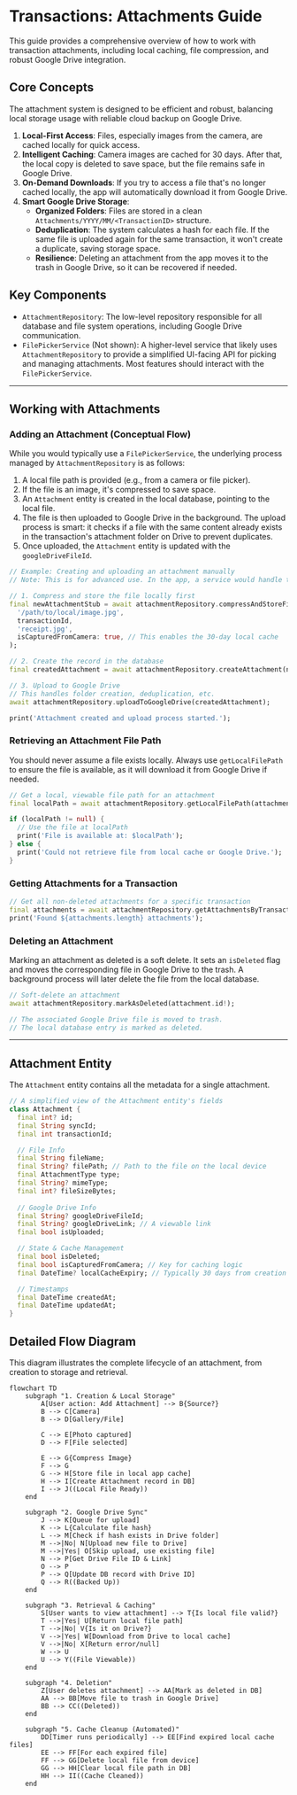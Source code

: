 # Transactions: Attachments Guide

This guide provides a comprehensive overview of how to work with transaction attachments, including local caching, file compression, and robust Google Drive integration.

## Core Concepts

The attachment system is designed to be efficient and robust, balancing local storage usage with reliable cloud backup on Google Drive.

1.  **Local-First Access**: Files, especially images from the camera, are cached locally for quick access.
2.  **Intelligent Caching**: Camera images are cached for 30 days. After that, the local copy is deleted to save space, but the file remains safe in Google Drive.
3.  **On-Demand Downloads**: If you try to access a file that's no longer cached locally, the app will automatically download it from Google Drive.
4.  **Smart Google Drive Storage**:
    *   **Organized Folders**: Files are stored in a clean `Attachments/YYYY/MM/<TransactionID>` structure.
    *   **Deduplication**: The system calculates a hash for each file. If the same file is uploaded again for the same transaction, it won't create a duplicate, saving storage space.
    *   **Resilience**: Deleting an attachment from the app moves it to the trash in Google Drive, so it can be recovered if needed.

## Key Components

-   `AttachmentRepository`: The low-level repository responsible for all database and file system operations, including Google Drive communication.
-   `FilePickerService` (Not shown): A higher-level service that likely uses `AttachmentRepository` to provide a simplified UI-facing API for picking and managing attachments. Most features should interact with the `FilePickerService`.

---

## Working with Attachments

### Adding an Attachment (Conceptual Flow)

While you would typically use a `FilePickerService`, the underlying process managed by `AttachmentRepository` is as follows:

1.  A local file path is provided (e.g., from a camera or file picker).
2.  If the file is an image, it's compressed to save space.
3.  An `Attachment` entity is created in the local database, pointing to the local file.
4.  The file is then uploaded to Google Drive in the background. The upload process is smart: it checks if a file with the same content already exists in the transaction's attachment folder on Drive to prevent duplicates.
5.  Once uploaded, the `Attachment` entity is updated with the `googleDriveFileId`.

```dart
// Example: Creating and uploading an attachment manually
// Note: This is for advanced use. In the app, a service would handle this.

// 1. Compress and store the file locally first
final newAttachmentStub = await attachmentRepository.compressAndStoreFile(
  '/path/to/local/image.jpg',
  transactionId,
  'receipt.jpg',
  isCapturedFromCamera: true, // This enables the 30-day local cache
);

// 2. Create the record in the database
final createdAttachment = await attachmentRepository.createAttachment(newAttachmentStub);

// 3. Upload to Google Drive
// This handles folder creation, deduplication, etc.
await attachmentRepository.uploadToGoogleDrive(createdAttachment);

print('Attachment created and upload process started.');
```

### Retrieving an Attachment File Path

You should never assume a file exists locally. Always use `getLocalFilePath` to ensure the file is available, as it will download it from Google Drive if needed.

```dart
// Get a local, viewable file path for an attachment
final localPath = await attachmentRepository.getLocalFilePath(attachment);

if (localPath != null) {
  // Use the file at localPath
  print('File is available at: $localPath');
} else {
  print('Could not retrieve file from local cache or Google Drive.');
}
```

### Getting Attachments for a Transaction

```dart
// Get all non-deleted attachments for a specific transaction
final attachments = await attachmentRepository.getAttachmentsByTransaction(transactionId);
print('Found ${attachments.length} attachments');
```

### Deleting an Attachment

Marking an attachment as deleted is a soft delete. It sets an `isDeleted` flag and moves the corresponding file in Google Drive to the trash. A background process will later delete the file from the local database.

```dart
// Soft-delete an attachment
await attachmentRepository.markAsDeleted(attachment.id!);

// The associated Google Drive file is moved to trash.
// The local database entry is marked as deleted.
```

---

## Attachment Entity

The `Attachment` entity contains all the metadata for a single attachment.

```dart
// A simplified view of the Attachment entity's fields
class Attachment {
  final int? id;
  final String syncId;
  final int transactionId;

  // File Info
  final String fileName;
  final String? filePath; // Path to the file on the local device
  final AttachmentType type;
  final String? mimeType;
  final int? fileSizeBytes;
  
  // Google Drive Info
  final String? googleDriveFileId;
  final String? googleDriveLink; // A viewable link
  final bool isUploaded;

  // State & Cache Management
  final bool isDeleted;
  final bool isCapturedFromCamera; // Key for caching logic
  final DateTime? localCacheExpiry; // Typically 30 days from creation if from camera

  // Timestamps
  final DateTime createdAt;
  final DateTime updatedAt;
}
```

## Detailed Flow Diagram

This diagram illustrates the complete lifecycle of an attachment, from creation to storage and retrieval.

```mermaid
flowchart TD
    subgraph "1. Creation & Local Storage"
        A[User action: Add Attachment] --> B{Source?}
        B --> C[Camera]
        B --> D[Gallery/File]

        C --> E[Photo captured]
        D --> F[File selected]

        E --> G{Compress Image}
        F --> G
        G --> H[Store file in local app cache]
        H --> I[Create Attachment record in DB]
        I --> J((Local File Ready))
    end

    subgraph "2. Google Drive Sync"
        J --> K[Queue for upload]
        K --> L{Calculate file hash}
        L --> M[Check if hash exists in Drive folder]
        M -->|No| N[Upload new file to Drive]
        M -->|Yes| O[Skip upload, use existing file]
        N --> P[Get Drive File ID & Link]
        O --> P
        P --> Q[Update DB record with Drive ID]
        Q --> R((Backed Up))
    end

    subgraph "3. Retrieval & Caching"
        S[User wants to view attachment] --> T{Is local file valid?}
        T -->|Yes| U[Return local file path]
        T -->|No| V{Is it on Drive?}
        V -->|Yes| W[Download from Drive to local cache]
        V -->|No| X[Return error/null]
        W --> U
        U --> Y((File Viewable))
    end
    
    subgraph "4. Deletion"
        Z[User deletes attachment] --> AA[Mark as deleted in DB]
        AA --> BB[Move file to trash in Google Drive]
        BB --> CC((Deleted))
    end

    subgraph "5. Cache Cleanup (Automated)"
        DD[Timer runs periodically] --> EE[Find expired local cache files]
        EE --> FF[For each expired file]
        FF --> GG[Delete local file from device]
        GG --> HH[Clear local file path in DB]
        HH --> II((Cache Cleaned))
    end
``` 